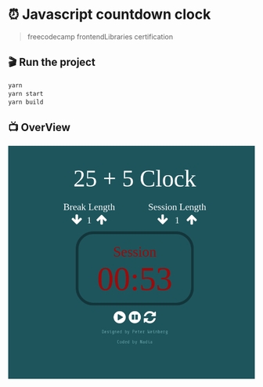 # :alarm_clock: Javascript countdown clock

>freecodecamp frontendLibraries certification

## :clapper: Run the project

```bash
yarn 
yarn start
yarn build
```

## :tv: OverView

![clock overview](public/clock.png)
